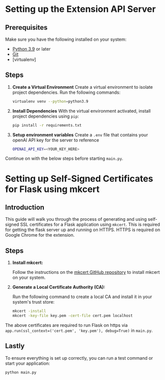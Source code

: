 # Setting up the Extension API Server

## Prerequisites

Make sure you have the following installed on your system:

- [Python 3.9](https://www.python.org/downloads/) or later
- [Git](https://git-scm.com/)
- [virtualenv]

## Steps

1. **Create a Virtual Environment**
    Create a virtual environment to isolate project dependencies. Run the following commands:
    ```bash
    virtualenv venv --python=python3.9
    ```
2. **Install Dependencies**
    With the virtual environment activated, install project dependencies using `pip`:
    ```bash
    pip install -r requirements.txt
    ```

3. **Setup environment variables**
    Create a `.env` file that contains your openAI API key for the server to reference
    ```bash
    OPENAI_API_KEY=<YOUR_KEY_HERE>
    ```

Continue on with the below steps before starting `main.py`.

# Setting up Self-Signed Certificates for Flask using mkcert

## Introduction

This guide will walk you through the process of generating and using self-signed SSL certificates for a Flask application using `mkcert`. This is required for getting the flask server up and running on HTTPS. HTTPS is required on Google Chrome for the extension.

## Steps

1. **Install mkcert:**

    Follow the instructions on the [mkcert GitHub repository](https://github.com/FiloSottile/mkcert#installation) to install mkcert on your system.

2. **Generate a Local Certificate Authority (CA):**

    Run the following command to create a local CA and install it in your system's trust store:

    ```bash
    mkcert -install
    mkcert -key-file key.pem -cert-file cert.pem localhost
    ```

The above certificates are required to run Flask on https via `app.run(ssl_context=('cert.pem', 'key.pem'), debug=True)` in `main.py`.

## Lastly
To ensure everything is set up correctly, you can run a test command or start your application:
```bash
python main.py
```
